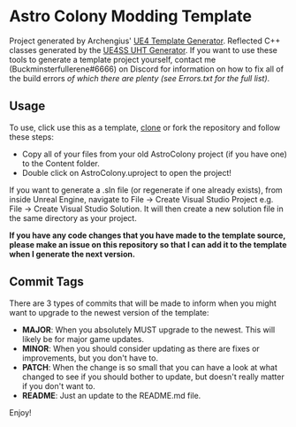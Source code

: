 # Astro Colony Modding Template

Project generated by Archengius' [UE4 Template Generator](https://github.com/Archengius/UE4GameProjectGenerator). Reflected C++ classes generated by the [UE4SS UHT Generator](https://github.com/UE4SS-RE/RE-UE4SS). If you want to use these tools to generate a template project yourself, contact me (Buckminsterfullerene#6666) on Discord for information on how to fix all of the build errors *of which there are plenty (see Errors.txt for the full list)*.

## Usage
To use, click use this as a template, [clone](https://docs.github.com/en/desktop/contributing-and-collaborating-using-github-desktop/adding-and-cloning-repositories/cloning-and-forking-repositories-from-github-desktop) or fork the repository and follow these steps:
* Copy all of your files from your old AstroColony project (if you have one) to the Content folder.
* Double click on AstroColony.uproject to open the project!

If you want to generate a .sln file (or regenerate if one already exists), from inside Unreal Engine, navigate to File -> Create Visual Studio Project e.g. File -> Create Visual Studio Solution. It will then create a new solution file in the same directory as your project.

**If you have any code changes that you have made to the template source, please make an issue on this repository so that I can add it to the template when I generate the next version.**

## Commit Tags
There are 3 types of commits that will be made to inform when you might want to upgrade to the newest version of the template:
* **MAJOR**: When you absolutely MUST upgrade to the newest. This will likely be for major game updates.
* **MINOR**: When you should consider updating as there are fixes or improvements, but you don't have to.
* **PATCH**: When the change is so small that you can have a look at what changed to see if you should bother to update, but doesn't really matter if you don't want to.
* **README**: Just an update to the README.md file.

Enjoy!
